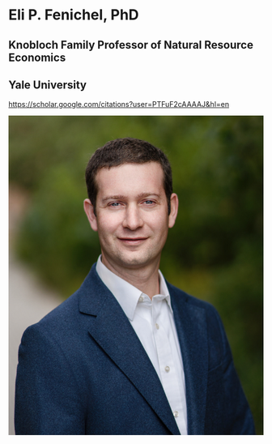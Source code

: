 # Eli P. Fenichel, PhD
## Knobloch Family Professor of Natural Resource Economics
## Yale University
https://scholar.google.com/citations?user=PTFuF2cAAAAJ&hl=en

![headshot](https://github.com/efenichel/efenichel.github.io/blob/main/fenichel_eli_2023.jpg)

